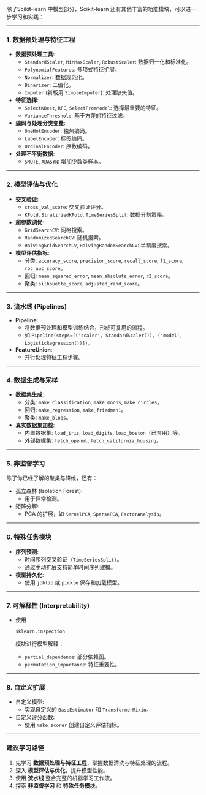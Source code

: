 除了Scikit-learn 中模型部分，Scikit-learn 还有其他丰富的功能模块，可以进一步学习和实践：

------

### **1. 数据预处理与特征工程**

- **数据预处理工具**:
  - `StandardScaler`, `MinMaxScaler`, `RobustScaler`: 数据归一化和标准化。
  - `PolynomialFeatures`: 多项式特征扩展。
  - `Normalizer`: 数据规范化。
  - `Binarizer`: 二值化。
  - `Imputer` (新版用 `SimpleImputer`): 处理缺失值。
- **特征选择**:
  - `SelectKBest`, `RFE`, `SelectFromModel`: 选择最重要的特征。
  - `VarianceThreshold`: 基于方差的特征过滤。
- **编码与处理分类变量**:
  - `OneHotEncoder`: 独热编码。
  - `LabelEncoder`: 标签编码。
  - `OrdinalEncoder`: 序数编码。
- **处理不平衡数据**:
  - `SMOTE`, `ADASYN`: 增加少数类样本。

------

### **2. 模型评估与优化**

- **交叉验证**:
  - `cross_val_score`: 交叉验证评分。
  - `KFold`, `StratifiedKFold`, `TimeSeriesSplit`: 数据分割策略。
- **超参数调优**:
  - `GridSearchCV`: 网格搜索。
  - `RandomizedSearchCV`: 随机搜索。
  - `HalvingGridSearchCV`, `HalvingRandomSearchCV`: 半精度搜索。
- **模型评估指标**:
  - 分类: `accuracy_score`, `precision_score`, `recall_score`, `f1_score`, `roc_auc_score`。
  - 回归: `mean_squared_error`, `mean_absolute_error`, `r2_score`。
  - 聚类: `silhouette_score`, `adjusted_rand_score`。

------

### **3. 流水线 (Pipelines)**

- **Pipeline**:
  - 将数据预处理和模型训练结合，形成可复用的流程。
  - 如 `Pipeline(steps=[('scaler', StandardScaler()), ('model', LogisticRegression())])`。
- **FeatureUnion**:
  - 并行处理特征工程步骤。

------

### **4. 数据生成与采样**

- **数据集生成**:
  - 分类: `make_classification`, `make_moons`, `make_circles`。
  - 回归: `make_regression`, `make_friedman1`。
  - 聚类: `make_blobs`。
- **真实数据集加载**:
  - 内置数据集: `load_iris`, `load_digits`, `load_boston`（已弃用）等。
  - 外部数据集: `fetch_openml`, `fetch_california_housing`。

------

### **5. 非监督学习**

除了你已经了解的聚类与降维，还有：

- 孤立森林 (Isolation Forest):
  - 用于异常检测。
- 矩阵分解:
  - PCA 的扩展，如 `KernelPCA`, `SparsePCA`, `FactorAnalysis`。

------

### **6. 特殊任务模块**

- **序列预测**:
  - 时间序列交叉验证（`TimeSeriesSplit`）。
  - 通过手动扩展支持简单时间序列建模。
- **模型持久化**:
  - 使用 `joblib` 或 `pickle` 保存和加载模型。

------

### **7. 可解释性 (Interpretability)**

- 使用 

  ```
  sklearn.inspection
  ```

   模块进行模型解释：

  - `partial_dependence`: 部分依赖图。
  - `permutation_importance`: 特征重要性。

------

### **8. 自定义扩展**

- 自定义模型:
  - 实现自定义的 `BaseEstimator` 和 `TransformerMixin`。
- 自定义评分函数:
  - 使用 `make_scorer` 创建自定义评估指标。

------

### **建议学习路径**

1. 先学习 **数据预处理与特征工程**，掌握数据清洗与特征处理的流程。
2. 深入 **模型评估与优化**，提升模型性能。
3. 使用 **流水线** 整合完整的机器学习工作流。
4. 探索 **非监督学习** 和 **特殊任务模块**。